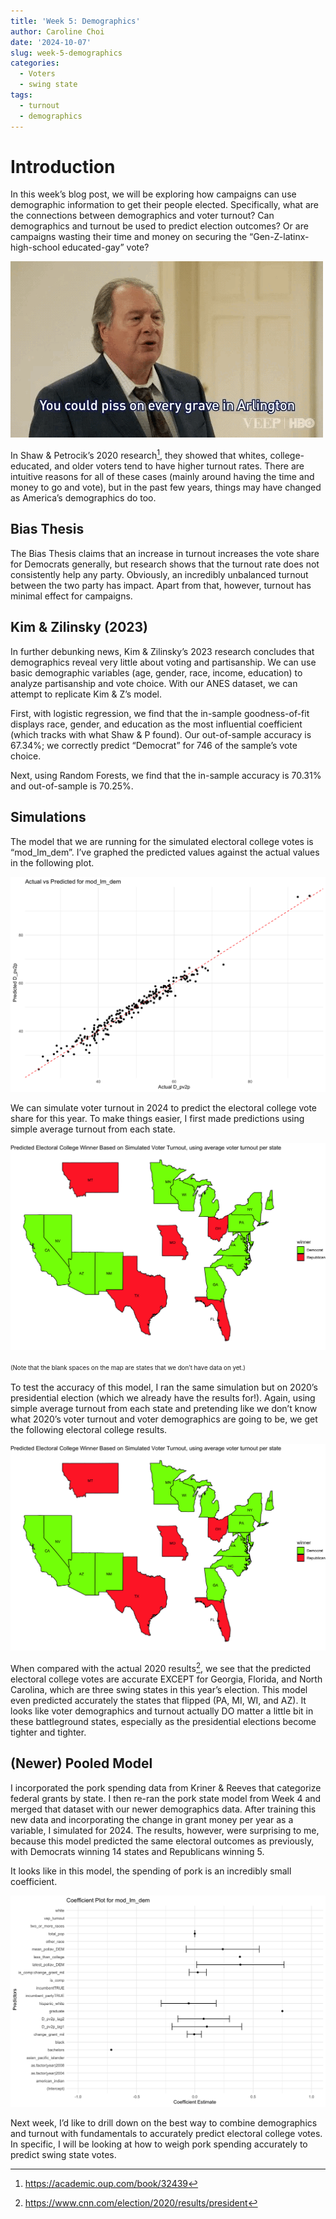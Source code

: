```yaml
---
title: 'Week 5: Demographics'
author: Caroline Choi
date: '2024-10-07'
slug: week-5-demographics
categories:
  - Voters
  - swing state
tags:
  - turnout
  - demographics
---
```


# Introduction

In this week’s blog post, we will be exploring how campaigns can use demographic information to get their people elected. Specifically, what are the connections between demographics and voter turnout? Can demographics and turnout be used to predict election outcomes? Or are campaigns wasting their time and money on securing the “Gen-Z-latinx-high-school educated-gay” vote? 

![Plot](veep.gif)

In Shaw & Petrocik’s 2020 research[^1], they showed that whites, college-educated, and older voters tend to have higher turnout rates. There are intuitive reasons for all of these cases (mainly around having the time and money to go and vote), but in the past few years, things may have changed as America’s demographics do too. 

## Bias Thesis

The Bias Thesis claims that an increase in turnout increases the vote share for Democrats generally, but research shows that the turnout rate does not consistently help any party. Obviously, an incredibly unbalanced turnout between the two party has impact. Apart from that, however, turnout has minimal effect for campaigns. 

## Kim & Zilinsky (2023)

In further debunking news, Kim & Zilinsky’s 2023 research concludes that demographics reveal very little about voting and partisanship. We can use basic demographic variables (age, gender, race, income, education) to analyze partisanship and vote choice. With our ANES dataset, we can attempt to replicate Kim & Z’s model. 

First, with logistic regression, we find that the in-sample goodness-of-fit displays race, gender, and education as the most influential coefficient (which tracks with what Shaw & P found). Our out-of-sample accuracy is 67.34%; we correctly predict “Democrat” for 746 of the sample’s vote choice.

Next, using Random Forests, we find that the in-sample accuracy is 70.31% and out-of-sample is 70.25%. 

## Simulations

The model that we are running for the simulated electoral college votes is “mod_lm_dem”. I’ve graphed the predicted values against the actual values in the following plot. 

![Plot](Rplot02.png)

We can simulate voter turnout in 2024 to predict the electoral college vote share for this year. To make things easier, I first made predictions using simple average turnout from each state. 

![Plot](Rplot.png)

<sup><sub>(Note that the blank spaces on the map are states that we don’t have data on yet.)<sup><sub>

To test the accuracy of this model, I ran the same simulation but on 2020’s presidential election (which we already have the results for!). Again, using simple average turnout from each state and pretending like we don’t know what 2020’s voter turnout and voter demographics are going to be, we get the following electoral college results. 

![Plot](Rplot.png)

When compared with the actual 2020 results[^2], we see that the predicted electoral college votes are accurate EXCEPT for Georgia, Florida, and North Carolina, which are three swing states in this year’s election. This model even predicted accurately the states that flipped (PA, MI, WI, and AZ). It looks like voter demographics and turnout actually DO matter a little bit in these battleground states, especially as the presidential elections become tighter and tighter. 

## (Newer) Pooled Model

I incorporated the pork spending data from Kriner & Reeves that categorize federal grants by state. I then re-ran the pork state model from Week 4 and merged that dataset with our newer demographics data. After training this new data and incorporating the change in grant money per year as a variable, I simulated for 2024. The results, however, were surprising to me, because this model predicted the same electoral outcomes as previously, with Democrats winning 14 states and Republicans winning 5. 

It looks like in this model, the spending of pork is an incredibly small coefficient. 

![Plot](Rplot03.png)

Next week, I’d like to drill down on the best way to combine demographics and turnout with fundamentals to accurately predict electoral college votes. In specific, I will be looking at how to weigh pork spending accurately to predict swing state votes. 

[^1]: https://academic.oup.com/book/32439 
[^2]: https://www.cnn.com/election/2020/results/president 
